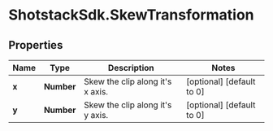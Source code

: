 # ShotstackSdk.SkewTransformation

## Properties

Name | Type | Description | Notes
------------ | ------------- | ------------- | -------------
**x** | **Number** | Skew the clip along it&#39;s x axis. | [optional] [default to 0]
**y** | **Number** | Skew the clip along it&#39;s y axis. | [optional] [default to 0]


